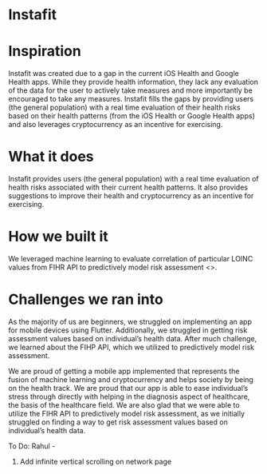 # Instafit
# Inspiration
Instafit was created due to a gap in the current iOS Health and Google Health apps. While they provide health information, they lack any evaluation of the data for the user to actively take measures and more importantly be encouraged to take any measures. Instafit fills the gaps by providing users (the general population) with a real time evaluation of their health risks based on their health patterns (from the iOS Health or Google Health apps) and also leverages cryptocurrency as an incentive for exercising.
# What it does
Instafit provides users (the general population) with a real time evaluation of health risks associated with their current health patterns. It also provides suggestions to improve their health and cryptocurrency as an incentive for exercising.

# How we built it
We leveraged machine learning to evaluate correlation of particular LOINC values from FIHR API to predictively model risk assessment <>. 

# Challenges we ran into
As the majority of us are beginners, we struggled on implementing an app for mobile devices using Flutter. Additionally, we struggled in getting risk assessment values based on individual’s health data. After much challenge, we learned about the FIHP API, which we utilized to predictively model risk assessment.


We are proud of getting a mobile app implemented that represents the fusion of machine learning and cryptocurrency and helps society by being on the health track. We are proud that our app is able to ease individual’s stress through directly with helping in the diagnosis aspect of healthcare, the basis of the healthcare field. We are also glad that we were able to utilize the FIHR API to predictively model risk assessment, as we initially struggled on finding a way to get risk assessment values based on individual’s health data.

To Do:
Rahul - 
1. Add infinite vertical scrolling on network page





